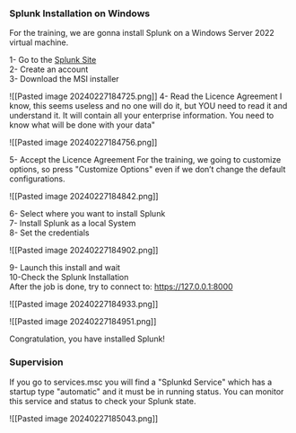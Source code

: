 ### Splunk Installation on Windows

For the training, we are gonna install Splunk on a Windows Server 2022 virtual machine.  
  
1- Go to the [Splunk Site](https://www.splunk.com/en_us/download/splunk-enterprise.html?locale=en_us)  
2- Create an account  
3- Download the MSI installer

![[Pasted image 20240227184725.png]]
4- Read the Licence Agreement I know, this seems useless and no one will do it, but YOU need to read it and understand it. It will contain all your enterprise information. You need to know what will be done with your data"

![[Pasted image 20240227184756.png]]

5- Accept the Licence Agreement For the training, we going to customize options, so press "Customize Options" even if we don’t change the default configurations.

![[Pasted image 20240227184842.png]]

  
6- Select where you want to install Splunk  
7- Install Splunk as a local System  
8- Set the credentials

![[Pasted image 20240227184902.png]]

  
9- Launch this install and wait  
10-Check the Splunk Installation  
After the job is done, try to connect to: https://127.0.0.1:8000

![[Pasted image 20240227184933.png]]

![[Pasted image 20240227184951.png]]

Congratulation, you have installed Splunk!
### Supervision

If you go to services.msc you will find a "Splunkd Service" which has a startup type "automatic" and it must be in running status. You can monitor this service and status to check your Splunk state.

![[Pasted image 20240227185043.png]]

